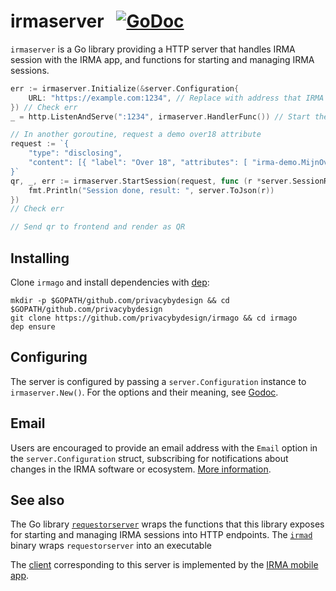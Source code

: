 # irmaserver &nbsp; [![GoDoc](https://godoc.org/github.com/privacybydesign/irmago/server/irmaserver?status.svg)](https://godoc.org/github.com/privacybydesign/irmago/server/irmaserver)

`irmaserver` is a Go library providing a HTTP server that handles IRMA session with the IRMA app, and functions for starting and managing IRMA sessions.

```go
err := irmaserver.Initialize(&server.Configuration{
    URL: "https://example.com:1234", // Replace with address that IRMA apps can reach
}) // Check err
_ = http.ListenAndServe(":1234", irmaserver.HandlerFunc()) // Start the server

// In another goroutine, request a demo over18 attribute
request := `{
    "type": "disclosing",
    "content": [{ "label": "Over 18", "attributes": [ "irma-demo.MijnOverheid.ageLower.over18" ]}]
}`
qr, _, err := irmaserver.StartSession(request, func (r *server.SessionResult) {
    fmt.Println("Session done, result: ", server.ToJson(r))
})
// Check err

// Send qr to frontend and render as QR
```

## Installing

Clone `irmago` and install dependencies with [dep](https://github.com/golang/dep):
```
mkdir -p $GOPATH/github.com/privacybydesign && cd $GOPATH/github.com/privacybydesign
git clone https://github.com/privacybydesign/irmago && cd irmago
dep ensure
```

## Configuring
The server is configured by passing a `server.Configuration` instance to `irmaserver.New()`. For the options and their meaning, see [Godoc](https://godoc.org/github.com/privacybydesign/irmago/server/#Configuration).

## Email

Users are encouraged to provide an email address with the `Email` option in the `server.Configuration` struct, subscribing for notifications about changes in the IRMA software or ecosystem. [More information](../#specifying-an-email-address).

## See also

The  Go library [`requestorserver`](../requestorserver) wraps the functions that this library exposes
for starting and managing IRMA sessions into HTTP endpoints. The [`irmad`](../irmad) binary wraps
`requestorserver` into an executable
 

The [client](../../irmaclient) corresponding to this server is implemented by the [IRMA mobile app](https://github.com/privacybydesign/irma_mobile).
